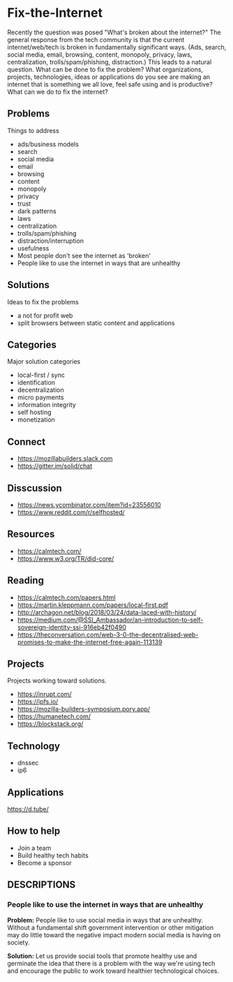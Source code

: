 # Fix-the-Internet
Recently the question was posed "What's broken about the internet?" The general response from the tech community is that the current internet/web/tech is broken in fundamentally significant ways.  (Ads, search, social media, email, browsing, content, monopoly, privacy, laws, centralization, trolls/spam/phishing, distraction.) This leads to a natural question.  What can be done to fix the problem?  What organizations, projects, technologies, ideas or applications do you see are making an internet that is something we all love, feel safe using and is productive?  What can we do to fix the internet? 

## Problems
Things to address

* ads/business models
* search
* social media
* email
* browsing
* content
* monopoly
* privacy
* trust
* dark patterns
* laws
* centralization
* trolls/spam/phishing
* distraction/interruption
* usefulness
* Most people don't see the internet as 'broken'
* People like to use the internet in ways that are unhealthy

## Solutions
Ideas to fix the problems

* a not for profit web
* split browsers between static content and applications

## Categories
Major solution categories

* local-first / sync
* identification
* decentralization
* micro payments
* information integrity
* self hosting
* monetization

## Connect
* https://mozillabuilders.slack.com
* https://gitter.im/solid/chat

## Disscussion
* https://news.ycombinator.com/item?id=23556010
* https://www.reddit.com/r/selfhosted/

## Resources
* https://calmtech.com/
* https://www.w3.org/TR/did-core/

## Reading
* https://calmtech.com/papers.html
* https://martin.kleppmann.com/papers/local-first.pdf
* http://archagon.net/blog/2018/03/24/data-laced-with-history/
* https://medium.com/@SSI_Ambassador/an-introduction-to-self-sovereign-identity-ssi-916eb42f0490
* https://theconversation.com/web-3-0-the-decentralised-web-promises-to-make-the-internet-free-again-113139

## Projects
Projects working toward solutions.

* https://inrupt.com/
* https://ipfs.io/
* https://mozilla-builders-symposium.pory.app/
* https://humanetech.com/
* https://blockstack.org/

## Technology
* dnssec
* ip6

## Applications
https://d.tube/


## How to help
* Join a team
* Build healthy tech habits
* Become a sponsor

## DESCRIPTIONS

### People like to use the internet in ways that are unhealthy
**Problem:** People like to use social media in ways that are unhealthy.  Without a fundamental shift government intervention or other mitigation may do little toward the negative impact modern social media is having on society.

**Solution:** Let us provide social tools that promote healthy use and germinate the idea that there is a problem with the way we're using tech and encourage the public to work toward healthier technological choices.
